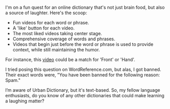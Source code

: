 I'm on a fun quest for an online dictionary that's not just brain food, but also a source of laughter. Here's the scoop:

- Fun videos for each word or phrase.
- A 'like' button for each video.
- The most liked videos taking center stage.
- Comprehensive coverage of words and phrases.
- Videos that begin just before the word or phrase is used to provide context, while still maintaining the humor.

For instance, this [video](https://youtu.be/iGAMbNKcN1U?t=14) could be a match for 'Front' or 'Hand'.

I tried posing this question on WordReference.com, but alas, I got banned. Their exact words were, "You have been banned for the following reason: Spam."

I’m aware of Urban Dictionary, but it's text-based. So, my fellow language enthusiasts, do you know of any other dictionaries that could make learning a laughing matter?

